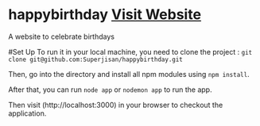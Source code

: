 # happybirthday [Visit Website](http://www.happybday.co)
A website to celebrate birthdays

#Set Up
To run it in your local machine, you need to clone the project : `git clone git@github.com:Superjisan/happybirthday.git`

Then, go into the directory and install all npm modules using `npm install`.

After that, you can run `node app` or `nodemon app` to run the app.

Then visit (http://localhost:3000) in your browser to checkout the application.
